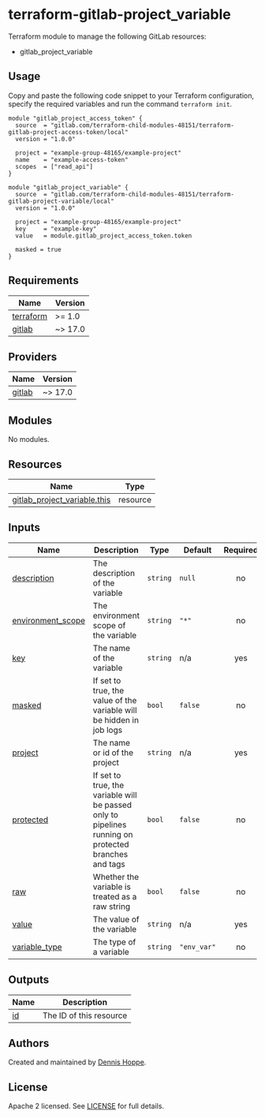 # terraform-gitlab-project_variable

Terraform module to manage the following GitLab resources:

* gitlab_project_variable

## Usage

Copy and paste the following code snippet to your Terraform configuration,
specify the required variables and run the command `terraform init`.

```hcl
module "gitlab_project_access_token" {
  source  = "gitlab.com/terraform-child-modules-48151/terraform-gitlab-project-access-token/local"
  version = "1.0.0"

  project = "example-group-48165/example-project"
  name    = "example-access-token"
  scopes  = ["read_api"]
}

module "gitlab_project_variable" {
  source  = "gitlab.com/terraform-child-modules-48151/terraform-gitlab-project-variable/local"
  version = "1.0.0"

  project = "example-group-48165/example-project"
  key     = "example-key"
  value   = module.gitlab_project_access_token.token

  masked = true
}
```

<!-- BEGIN_TF_DOCS -->
## Requirements

| Name | Version |
|------|---------|
| <a name="requirement_terraform"></a> [terraform](#requirement\_terraform) | >= 1.0 |
| <a name="requirement_gitlab"></a> [gitlab](#requirement\_gitlab) | ~> 17.0 |

## Providers

| Name | Version |
|------|---------|
| <a name="provider_gitlab"></a> [gitlab](#provider\_gitlab) | ~> 17.0 |

## Modules

No modules.

## Resources

| Name | Type |
|------|------|
| [gitlab_project_variable.this](https://registry.terraform.io/providers/gitlabhq/gitlab/latest/docs/resources/project_variable) | resource |

## Inputs

| Name | Description | Type | Default | Required |
|------|-------------|------|---------|:--------:|
| <a name="input_description"></a> [description](#input\_description) | The description of the variable | `string` | `null` | no |
| <a name="input_environment_scope"></a> [environment\_scope](#input\_environment\_scope) | The environment scope of the variable | `string` | `"*"` | no |
| <a name="input_key"></a> [key](#input\_key) | The name of the variable | `string` | n/a | yes |
| <a name="input_masked"></a> [masked](#input\_masked) | If set to true, the value of the variable will be hidden in job logs | `bool` | `false` | no |
| <a name="input_project"></a> [project](#input\_project) | The name or id of the project | `string` | n/a | yes |
| <a name="input_protected"></a> [protected](#input\_protected) | If set to true, the variable will be passed only to pipelines running on protected branches and tags | `bool` | `false` | no |
| <a name="input_raw"></a> [raw](#input\_raw) | Whether the variable is treated as a raw string | `bool` | `false` | no |
| <a name="input_value"></a> [value](#input\_value) | The value of the variable | `string` | n/a | yes |
| <a name="input_variable_type"></a> [variable\_type](#input\_variable\_type) | The type of a variable | `string` | `"env_var"` | no |

## Outputs

| Name | Description |
|------|-------------|
| <a name="output_id"></a> [id](#output\_id) | The ID of this resource |
<!-- END_TF_DOCS -->

## Authors

Created and maintained by [Dennis Hoppe](https://gitlab.com/dhoppeIT).

## License

Apache 2 licensed. See [LICENSE](LICENSE) for full details.
